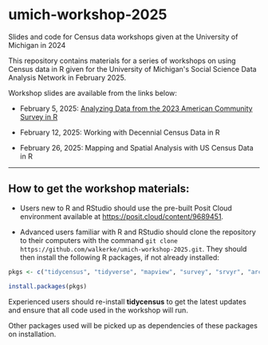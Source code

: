 # umich-workshop-2025

Slides and code for Census data workshops given at the University of Michigan in 2024

This repository contains materials for a series of workshops on using Census data in R given for the University of Michigan's Social Science Data Analysis Network in February 2025.  

Workshop slides are available from the links below:

* February 5, 2025: [Analyzing Data from the 2023 American Community Survey in R](https://walker-data.com/umich-workshop-2025/acs-2023/)

* February 12, 2025: Working with Decennial Census Data in R

* February 26, 2025: Mapping and Spatial Analysis with US Census Data in R

---

## How to get the workshop materials: 

- Users new to R and RStudio should use the pre-built Posit Cloud environment available at https://posit.cloud/content/9689451.

- Advanced users familiar with R and RStudio should clone the repository to their computers with the command `git clone https://github.com/walkerke/umich-workshop-2025.git`.  They should then install the following R packages, if not already installed:

```r
pkgs <- c("tidycensus", "tidyverse", "mapview", "survey", "srvyr", "arcgislayers")

install.packages(pkgs)
```

Experienced users should re-install __tidycensus__ to get the latest updates and ensure that all code used in the workshop will run.  

Other packages used will be picked up as dependencies of these packages on installation. 


